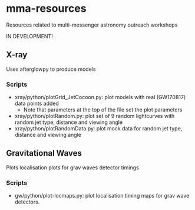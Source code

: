 # mma-resources
Resources related to multi-messenger astronomy outreach workshops

IN DEVELOPMENT!

## X-ray
Uses afterglowpy to produce models

### Scripts
* xray/python/plotGrid_JetCocoon.py: plot models with real (GW170817) data points added 
	* Note that parameters at the top of the file set the plot parameters
* xray/python/plotRandom.py: plot set of 9 random lightcurves with random jet type, distance and viewing angle
* xray/python/plotRandomData.py: plot mock data for random jet type, distance and viewing angle

## Gravitational Waves
Plots localisation plots for grav waves detector timings

### Scripts
* gw/python/plot-locmaps.py: plot localisation timing maps for grav wave detectors.
